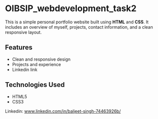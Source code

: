 # OIBSIP_webdevelopment_task2
This is a simple personal portfolio website built using **HTML** and **CSS**. It includes an overview of myself, projects, contact information, and a clean responsive layout.
## Features
- Clean and responsive design
- Projects and experience
- Linkedin link
## Technologies Used
- HTML5
- CSS3

Linkedin: www.linkedin.com/in/baljeet-singh-74463926b/
